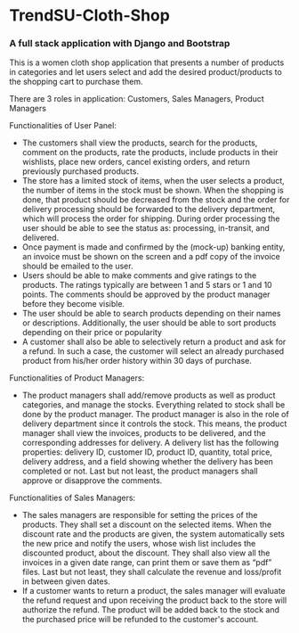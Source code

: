 # TrendSU-Cloth-Shop

### A full stack application with Django and Bootstrap

This is a women cloth shop application that presents a number of products in
categories and let users select and add the desired product/products to the shopping
cart to purchase them.

There are 3 roles in application: Customers, Sales Managers, Product Managers


Functionalities of User Panel:
* The customers shall view the products, search for the products, comment on the
products, rate the products, include products in their wishlists, place new orders, cancel
existing orders, and return previously purchased products.
* The store has a limited stock of items, when the user selects a product, the number of
items in the stock must be shown. When the shopping is done, that product should be
decreased from the stock and the order for delivery processing should be forwarded to
the delivery department, which will process the order for shipping. During order
processing the user should be able to see the status as: processing, in-transit, and
delivered.
* Once payment is made and confirmed by the (mock-up) banking entity,
an invoice must be shown on the screen and a pdf copy of the invoice should be emailed
to the user. 
* Users should be able to make comments and give ratings to the products. The ratings
typically are between 1 and 5 stars or 1 and 10 points. The comments should be
approved by the product manager before they become visible. 
* The user should be able to search products depending on their names or descriptions.
Additionally, the user should be able to sort products depending on their price or
popularity
* A customer shall also be able to selectively return a product and ask for a refund. In
such a case, the customer will select an already purchased product from his/her order
history within 30 days of purchase.




Functionalities of Product Managers: 
* The product managers shall add/remove products as well as product categories, and
manage the stocks. Everything related to stock shall be done by the product manager.
The product manager is also in the role of delivery department since it controls the stock.
This means, the product manager shall view the invoices, products to be delivered, and
the corresponding addresses for delivery. A delivery list has the following properties:
delivery ID, customer ID, product ID, quantity, total price, delivery address, and a field
showing whether the delivery has been completed or not. Last but not least, the product
managers shall approve or disapprove the comments. 




Functionalities of Sales Managers: 
* The sales managers are responsible for setting the prices of the products. They shall set
a discount on the selected items. When the discount rate and the products are given, the
system automatically sets the new price and notify the users, whose wish list includes
the discounted product, about the discount. They shall also view all the invoices in a
given date range, can print them or save them as “pdf” files. Last but not least, they shall
calculate the revenue and loss/profit in between given dates.
* If a customer wants to return a product, the sales manager will evaluate the refund request
and upon receiving the product back to the store will authorize the refund. The product
will be added back to the stock and the purchased price will be refunded to the
customer's account.



